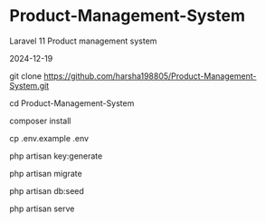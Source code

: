 # Product-Management-System
Laravel 11 Product management system 

2024-12-19

git clone https://github.com/harsha198805/Product-Management-System.git


cd Product-Management-System

composer install

cp .env.example .env

php artisan key:generate

php artisan migrate

php artisan db:seed

php artisan serve